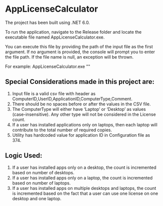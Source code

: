 # AppLicenseCalculator

The project has been built using .NET 6.0.

To run the application, navigate to the Release folder and locate the executable file named AppLicenseCalculator.exe.

You can execute this file by providing the path of the input file as the first argument.
If no argument is provided, the console will prompt you to enter the file path.
If the file name is null, an exception will be thrown.

For example: AppLicenseCalculator.exe "<path of the input file>"


Special Considerations made in this project are:
--------------------------------------
1. Input file is a valid csv file with header as ComputerID,UserID,ApplicationID,ComputerType,Comment.
2. There should be no spaces before or after the values in the CSV file.
3. The ComputerType will either have ‘Laptop’ or ‘Desktop’ as values (case-insensitive). Any other type will not be considered in the License count.
4. If a user has installed applications only on laptops, then each laptop will contribute to the total number of required copies. 
5. Utility has hardcoded value for application ID in Configuration file as 374.

Logic Used:
--------------------------
1. If a user has installed apps only on a desktop, the count is incremented based on number of desktops.
2. If a user has installed apps only on a laptop, the count is incremented based on number of laptops.
3. If a user has installed apps on multiple desktops and laptops, the count is incremented based on the fact that a user can use one license on one desktop and one laptop.
